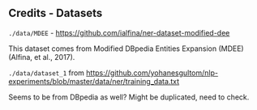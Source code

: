 ## Credits - Datasets
`./data/MDEE` - https://github.com/ialfina/ner-dataset-modified-dee

This dataset comes from Modified DBpedia Entities Expansion (MDEE) (Alfina, et al., 2017).

`./data/dataset_1` from https://github.com/yohanesgultom/nlp-experiments/blob/master/data/ner/training_data.txt

Seems to be from DBpedia as well? Might be duplicated, need to check. 